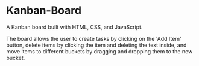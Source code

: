 # Kanban-Board

A Kanban board built with HTML, CSS, and JavaScript.

The board allows the user to create tasks by clicking on the 'Add Item' button, delete items by clicking the item and deleting the text inside, and move items to different buckets by dragging and dropping them to the new bucket.

